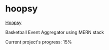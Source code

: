# hoopsy




[Hoopsy](hoopsy/blob/master/client/public/hoopsy.jpg)

Basketball Event Aggregator using MERN stack

Current project's progress: 15%
